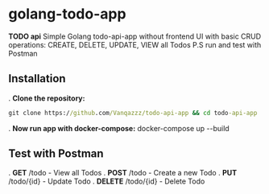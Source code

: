 # golang-todo-app

**TODO api** Simple Golang todo-api-app without frontend UI with basic CRUD operations: CREATE, DELETE, UPDATE, VIEW all Todos
P.S run and test with Postman


## Installation

. **Clone the repository:**

```cmd
git clone https://github.com/Vanqazzz/todo-api-app && cd todo-api-app
```

. **Now run app with docker-compose:**
    docker-compose up --build

## Test with Postman

 .  **GET** /todo - View all Todos
 . **POST** /todo - Create a new Todo
 . **PUT** /todo/{id} - Update Todo
 . **DELETE** /todo/{id} - Delete Todo